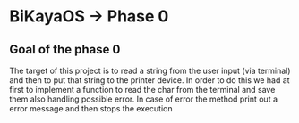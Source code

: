# BiKayaOS -> Phase 0

## Goal of the phase 0
The target of this project is to read a string from the user input (via terminal) and then to put that string to the printer device. In order to do this we had at first to implement a function to read the char from the terminal and save them also handling possible error.
In case of error the method print out a error message and then stops the execution